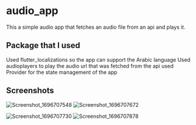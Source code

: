 # audio_app

This a simple audio app that fetches an audio file from an api and plays it.

## Package that I used 

Used flutter_localizations so the app can support the Arabic language
Used audioplayers to play the audio url that was fetched from the api 
used Provider for the state management of the app 

## Screenshots 
![Screenshot_1696707548](https://github.com/metalFrenzy/audio-app/assets/70327788/2178f188-b36c-4266-a335-a0c70d6497c6)
![Screenshot_1696707672](https://github.com/metalFrenzy/audio-app/assets/70327788/72be9307-f1a9-419a-91d4-698bc3e38e80)

![Screenshot_1696707730](https://github.com/metalFrenzy/audio-app/assets/70327788/726e7afb-db13-4795-b17e-0da18fd70faa)
![Screenshot_1696707878](https://github.com/metalFrenzy/audio-app/assets/70327788/462ffcdc-a27f-4e84-9b3b-34f286549a57)
